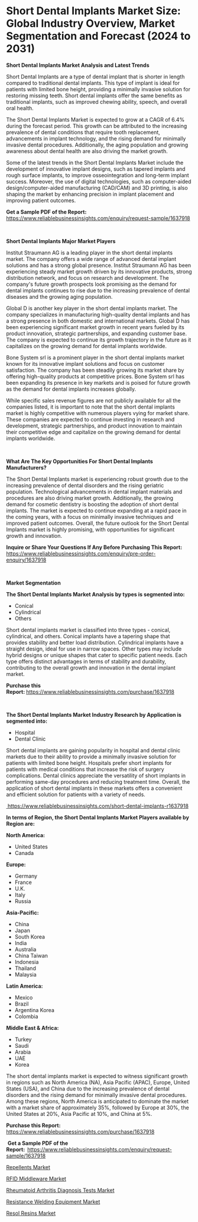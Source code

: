 <p><h1>Short Dental Implants Market Size: Global Industry Overview, Market Segmentation and Forecast (2024 to 2031)</h1></p><p><strong>Short Dental Implants Market Analysis and Latest Trends</strong></p>
<p><p>Short Dental Implants are a type of dental implant that is shorter in length compared to traditional dental implants. This type of implant is ideal for patients with limited bone height, providing a minimally invasive solution for restoring missing teeth. Short dental implants offer the same benefits as traditional implants, such as improved chewing ability, speech, and overall oral health.</p><p>The Short Dental Implants Market is expected to grow at a CAGR of 6.4% during the forecast period. This growth can be attributed to the increasing prevalence of dental conditions that require tooth replacement, advancements in implant technology, and the rising demand for minimally invasive dental procedures. Additionally, the aging population and growing awareness about dental health are also driving the market growth.</p><p>Some of the latest trends in the Short Dental Implants Market include the development of innovative implant designs, such as tapered implants and rough surface implants, to improve osseointegration and long-term implant success. Moreover, the use of digital technologies, such as computer-aided design/computer-aided manufacturing (CAD/CAM) and 3D printing, is also shaping the market by enhancing precision in implant placement and improving patient outcomes.</p></p>
<p><strong>Get a Sample PDF of the Report:&nbsp;</strong> <a href="https://www.reliablebusinessinsights.com/enquiry/request-sample/1637918">https://www.reliablebusinessinsights.com/enquiry/request-sample/1637918</a></p>
<p>&nbsp;</p>
<p><strong>Short Dental Implants Major Market Players</strong></p>
<p><p>Institut Straumann AG is a leading player in the short dental implants market. The company offers a wide range of advanced dental implant solutions and has a strong global presence. Institut Straumann AG has been experiencing steady market growth driven by its innovative products, strong distribution network, and focus on research and development. The company's future growth prospects look promising as the demand for dental implants continues to rise due to the increasing prevalence of dental diseases and the growing aging population.</p><p>Global D is another key player in the short dental implants market. The company specializes in manufacturing high-quality dental implants and has a strong presence in both domestic and international markets. Global D has been experiencing significant market growth in recent years fueled by its product innovation, strategic partnerships, and expanding customer base. The company is expected to continue its growth trajectory in the future as it capitalizes on the growing demand for dental implants worldwide.</p><p>Bone System srl is a prominent player in the short dental implants market known for its innovative implant solutions and focus on customer satisfaction. The company has been steadily growing its market share by offering high-quality products at competitive prices. Bone System srl has been expanding its presence in key markets and is poised for future growth as the demand for dental implants increases globally.</p><p>While specific sales revenue figures are not publicly available for all the companies listed, it is important to note that the short dental implants market is highly competitive with numerous players vying for market share. These companies are expected to continue investing in research and development, strategic partnerships, and product innovation to maintain their competitive edge and capitalize on the growing demand for dental implants worldwide.</p></p>
<p>&nbsp;</p>
<p><strong>What Are The Key Opportunities For Short Dental Implants Manufacturers?</strong></p>
<p><p>The Short Dental Implants market is experiencing robust growth due to the increasing prevalence of dental disorders and the rising geriatric population. Technological advancements in dental implant materials and procedures are also driving market growth. Additionally, the growing demand for cosmetic dentistry is boosting the adoption of short dental implants. The market is expected to continue expanding at a rapid pace in the coming years, with a focus on minimally invasive techniques and improved patient outcomes. Overall, the future outlook for the Short Dental Implants market is highly promising, with opportunities for significant growth and innovation.</p></p>
<p><strong>Inquire or Share Your Questions If Any Before Purchasing This Report:</strong> <a href="https://www.reliablebusinessinsights.com/enquiry/pre-order-enquiry/1637918">https://www.reliablebusinessinsights.com/enquiry/pre-order-enquiry/1637918</a></p>
<p>&nbsp;</p>
<p><strong>Market Segmentation</strong></p>
<p><strong>The Short Dental Implants Market Analysis by types is segmented into:</strong></p>
<p><ul><li>Conical</li><li>Cylindrical</li><li>Others</li></ul></p>
<p><p>Short dental implants market is classified into three types - conical, cylindrical, and others. Conical implants have a tapering shape that provides stability and better load distribution. Cylindrical implants have a straight design, ideal for use in narrow spaces. Other types may include hybrid designs or unique shapes that cater to specific patient needs. Each type offers distinct advantages in terms of stability and durability, contributing to the overall growth and innovation in the dental implant market.</p></p>
<p><strong>Purchase this Report:&nbsp;</strong><a href="https://www.reliablebusinessinsights.com/purchase/1637918">https://www.reliablebusinessinsights.com/purchase/1637918</a></p>
<p>&nbsp;</p>
<p><strong>The Short Dental Implants Market Industry Research by Application is segmented into:</strong></p>
<p><ul><li>Hospital</li><li>Dental Clinic</li></ul></p>
<p><p>Short dental implants are gaining popularity in hospital and dental clinic markets due to their ability to provide a minimally invasive solution for patients with limited bone height. Hospitals prefer short implants for patients with medical conditions that increase the risk of surgery complications. Dental clinics appreciate the versatility of short implants in performing same-day procedures and reducing treatment time. Overall, the application of short dental implants in these markets offers a convenient and efficient solution for patients with a variety of needs.</p></p>
<p><a href="https://www.reliablebusinessinsights.com/short-dental-implants-r1637918">&nbsp;https://www.reliablebusinessinsights.com/short-dental-implants-r1637918</a></p>
<p><strong>In terms of Region, the Short Dental Implants Market Players available by Region are:</strong></p>
<p>
    <p> <strong> North America: </strong>
        <ul>
            <li>United States</li>
            <li>Canada</li>
        </ul>
        </p> 
    <p> <strong> Europe: </strong>
        <ul>
            <li>Germany</li>
            <li>France</li>
            <li>U.K.</li>
            <li>Italy</li>
            <li>Russia</li>
        </ul>
        </p> 
    <p> <strong> Asia-Pacific: </strong>
        <ul>
            <li>China</li>
            <li>Japan</li>
            <li>South Korea</li>
            <li>India</li>
            <li>Australia</li>
            <li>China Taiwan</li>
            <li>Indonesia</li>
            <li>Thailand</li>
            <li>Malaysia</li>
        </ul>
        </p> 
    <p> <strong> Latin America: </strong>
        <ul>
            <li>Mexico</li>
            <li>Brazil</li>
            <li>Argentina Korea</li>
            <li>Colombia</li>
        </ul>
        </p> 
    <p> <strong> Middle East & Africa: </strong>
        <ul>
            <li>Turkey</li>
            <li>Saudi</li>
            <li>Arabia</li>
            <li>UAE</li>
            <li>Korea</li>
        </ul>
    </p>
    </p>
<p><p>The short dental implants market is expected to witness significant growth in regions such as North America (NA), Asia Pacific (APAC), Europe, United States (USA), and China due to the increasing prevalence of dental disorders and the rising demand for minimally invasive dental procedures. Among these regions, North America is anticipated to dominate the market with a market share of approximately 35%, followed by Europe at 30%, the United States at 20%, Asia Pacific at 10%, and China at 5%.</p></p>
<p><strong>Purchase this Report: </strong><a href="https://www.reliablebusinessinsights.com/purchase/1637918">https://www.reliablebusinessinsights.com/purchase/1637918</a></p>
<p>&nbsp;<strong>Get a Sample PDF of the Report:&nbsp;&nbsp;</strong><a href="https://www.reliablebusinessinsights.com/enquiry/request-sample/1637918">https://www.reliablebusinessinsights.com/enquiry/request-sample/1637918</a></p>
<p><strong></strong></p>
<p><p><a href="https://github.com/JameTravis/Market-Research-Report-List-6/blob/main/repellents-market.md">Repellents Market</a></p><p><a href="https://github.com/markusgodoy/Market-Research-Report-List-4/blob/main/rfid-middleware-market.md">RFID Middleware Market</a></p><p><a href="https://github.com/arionmp/Market-Research-Report-List-4/blob/main/rheumatoid-arthritis-diagnosis-tests-market.md">Rheumatoid Arthritis Diagnosis Tests Market</a></p><p><a href="https://github.com/vimar16th/Market-Research-Report-List-6/blob/main/resistance-welding-equipment-market.md">Resistance Welding Equipment Market</a></p><p><a href="https://github.com/luckyshygirl/Market-Research-Report-List-6/blob/main/resol-resins-market.md">Resol Resins Market</a></p></p>